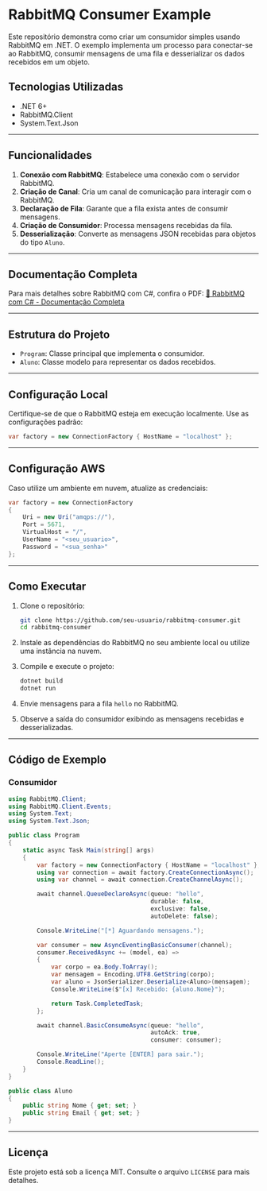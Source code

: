 
# RabbitMQ Consumer Example

Este repositório demonstra como criar um consumidor simples usando RabbitMQ em .NET. O exemplo implementa um processo para conectar-se ao RabbitMQ, consumir mensagens de uma fila e desserializar os dados recebidos em um objeto.

## Tecnologias Utilizadas

- .NET 6+
- RabbitMQ.Client
- System.Text.Json

---

## Funcionalidades

1. **Conexão com RabbitMQ**: Estabelece uma conexão com o servidor RabbitMQ.
2. **Criação de Canal**: Cria um canal de comunicação para interagir com o RabbitMQ.
3. **Declaração de Fila**: Garante que a fila exista antes de consumir mensagens.
4. **Criação de Consumidor**: Processa mensagens recebidas da fila.
5. **Desserialização**: Converte as mensagens JSON recebidas para objetos do tipo `Aluno`.

---

## Documentação Completa

Para mais detalhes sobre RabbitMQ com C#, confira o PDF:
[📄 RabbitMQ com C# - Documentação Completa](https://github.com/thiagoluzia/consumer-aws-mq-rabbitmq/blob/master/RabbitMQ%20com%20C%23.pdf)

---

## Estrutura do Projeto

- `Program`: Classe principal que implementa o consumidor.
- `Aluno`: Classe modelo para representar os dados recebidos.

---

## Configuração Local

Certifique-se de que o RabbitMQ esteja em execução localmente. Use as configurações padrão:

```csharp
var factory = new ConnectionFactory { HostName = "localhost" };
```

---

## Configuração AWS

Caso utilize um ambiente em nuvem, atualize as credenciais:

```csharp
var factory = new ConnectionFactory
{
    Uri = new Uri("amqps://"),
    Port = 5671,
    VirtualHost = "/",
    UserName = "<seu_usuario>",
    Password = "<sua_senha>"
};
```

---

## Como Executar

1. Clone o repositório:
   ```bash
   git clone https://github.com/seu-usuario/rabbitmq-consumer.git
   cd rabbitmq-consumer
   ```

2. Instale as dependências do RabbitMQ no seu ambiente local ou utilize uma instância na nuvem.

3. Compile e execute o projeto:
   ```bash
   dotnet build
   dotnet run
   ```

4. Envie mensagens para a fila `hello` no RabbitMQ.

5. Observe a saída do consumidor exibindo as mensagens recebidas e desserializadas.

---

## Código de Exemplo

### Consumidor

```csharp
using RabbitMQ.Client;
using RabbitMQ.Client.Events;
using System.Text;
using System.Text.Json;

public class Program
{
    static async Task Main(string[] args)
    {
        var factory = new ConnectionFactory { HostName = "localhost" };
        using var connection = await factory.CreateConnectionAsync();
        using var channel = await connection.CreateChannelAsync();

        await channel.QueueDeclareAsync(queue: "hello",
                                        durable: false,
                                        exclusive: false,
                                        autoDelete: false);

        Console.WriteLine("[*] Aguardando mensagens.");

        var consumer = new AsyncEventingBasicConsumer(channel);
        consumer.ReceivedAsync += (model, ea) =>
        {
            var corpo = ea.Body.ToArray();
            var mensagem = Encoding.UTF8.GetString(corpo);
            var aluno = JsonSerializer.Deserialize<Aluno>(mensagem);
            Console.WriteLine($"[x] Recebido: {aluno.Nome}");

            return Task.CompletedTask;
        };

        await channel.BasicConsumeAsync(queue: "hello",
                                        autoAck: true,
                                        consumer: consumer);

        Console.WriteLine("Aperte [ENTER] para sair.");
        Console.ReadLine();
    }
}

public class Aluno
{
    public string Nome { get; set; }
    public string Email { get; set; }
}
```

---

## Licença

Este projeto está sob a licença MIT. Consulte o arquivo `LICENSE` para mais detalhes.
